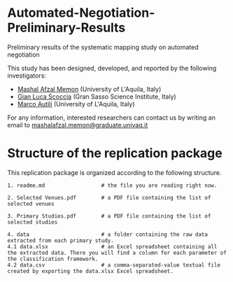 # Automated-Negotiation-Preliminary-Results
Preliminary results of the systematic mapping study on automated negotiation

This study has been designed, developed, and reported by the following investigators:

- [Mashal Afzal Memon](https://scholar.google.com/citations?user=Mnu_k-8AAAAJ&hl=en) (University of L'Aquila, Italy)
- [Gian Luca Scoccia](https://scholar.google.com/citations?user=y8EX4DAAAAAJ&hl=en) (Gran Sasso Science Institute, Italy)
- [Marco Autili](https://scholar.google.com/citations?user=s8F7eWIAAAAJ&hl=en&oi=ao) (University of L'Aquila, Italy)

For any information, interested researchers can contact us by writing an email to [mashalafzal.memon@graduate.univaq.it](mailto:mashalafzal.memon@graduate.univaq.it)

# Structure of the replication package
This replication package is organized according to the following structure.
```
1. readme.md                  # the file you are reading right now.

2. Selected Venues.pdf        # a PDF file containing the list of selected venues

3. Primary Studies.pdf        # a PDF file containing the list of selected studies

4. data                       # a folder containing the raw data extracted from each primary study.
4.1 data.xlsx                 # an Excel spreadsheet containing all the extracted data. There you will find a column for each parameter of the classification framework.
4.2 data.csv                  # a comma-separated-value textual file created by exporting the data.xlsx Excel spreadsheet.
```
 
